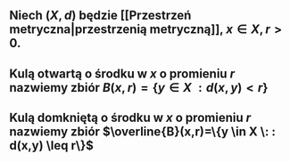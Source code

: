 ##  Niech $(X,d)$ będzie [[Przestrzeń metryczna|przestrzenią metryczną]], $x\in X, r>0$.
## **Kulą otwartą** o środku w $x$ o promieniu $r$ nazwiemy zbiór $B(x,r)=\{y \in X \: : d(x,y) < r\}$
## **Kulą domkniętą** o środku w $x$ o promieniu $r$ nazwiemy zbiór $\overline{B}(x,r)=\{y \in X \: : d(x,y) \leq r\}$

